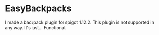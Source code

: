 # EasyBackpacks
I made a backpack plugin for spigot 1.12.2. This plugin is not supported in any way. It's just... Functional.
